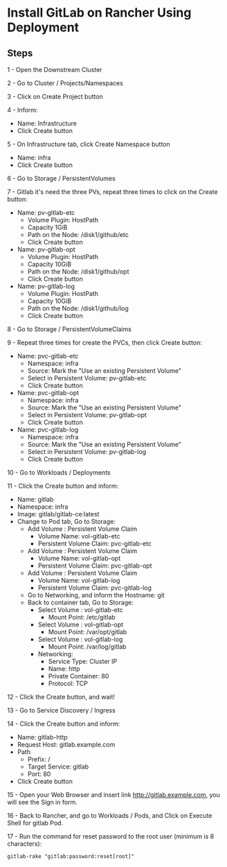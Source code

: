 # Install GitLab on Rancher Using Deployment

## Steps

1 - Open the Downstream Cluster

2 - Go to Cluster / Projects/Namespaces

3 - Click on Create Project button

4 - Inform:
  - Name: Infrastructure
  - Click Create button

5 - On Infrastructure tab, click Create Namespace button
  - Name: infra
  - Click Create button

6 - Go to Storage / PersistentVolumes

7 - Gitlab it's need the three PVs, repeat three times to click on the Create button:
  - Name: pv-gitlab-etc
    - Volume Plugin: HostPath
    - Capacity 1GiB
    - Path on the Node: /disk1/github/etc
    - Click Create button
  - Name: pv-gitlab-opt
    - Volume Plugin: HostPath
    - Capacity 10GiB
    - Path on the Node: /disk1/github/opt
    - Click Create button
  - Name: pv-gitlab-log
    - Volume Plugin: HostPath
    - Capacity 10GiB
    - Path on the Node: /disk1/github/log
    - Click Create button

8 - Go to Storage / PersistentVolumeClaims

9 - Repeat three times for create the PVCs, then click Create button:
  - Name: pvc-gitlab-etc
    - Namespace: infra
    - Source: Mark the "Use an existing Persistent Volume"
    - Select in Persistent Volume: pv-gitlab-etc
    - Click Create button
  - Name: pvc-gitlab-opt
    - Namespace: infra
    - Source: Mark the "Use an existing Persistent Volume"
    - Select in Persistent Volume: pv-gitlab-opt
    - Click Create button
  - Name: pvc-gitlab-log
    - Namespace: infra
    - Source: Mark the "Use an existing Persistent Volume"
    - Select in Persistent Volume: pv-gitlab-log
    - Click Create button

10 - Go to Workloads / Deployments

11 - Click the Create button and inform:
   - Name: gitlab
   - Namespace: infra
   - Image: gitlab/gitlab-ce:latest
   - Change to Pod tab, Go to Storage:
     - Add Volume : Persistent Volume Claim
       - Volume Name: vol-gitlab-etc
       - Persistent Volume Claim: pvc-gitlab-etc
     - Add Volume : Persistent Volume Claim
       - Volume Name: vol-gitlab-opt
       - Persistent Volume Claim: pvc-gitlab-opt
     - Add Volume : Persistent Volume Claim
       - Volume Name: vol-gitlab-log
       - Persistent Volume Claim: pvc-gitlab-log
     - Go to Networking, and inform the Hostname: git
     - Back to container tab, Go to Storage:
       - Select Volume : vol-gitlab-etc
         - Mount Point: /etc/gitlab
       - Select Volume : vol-gitlab-opt
         - Mount Point: /var/opt/gitlab
       - Select Volume : vol-gitlab-log
         - Mount Point: /var/log/gitlab
       - Networking:
         - Service Type: Cluster IP
         - Name: http
         - Private Container: 80
         - Protocol: TCP

12 - Click the Create button, and wait!

13 - Go to Service Discovery / Ingress

14 - Click the Create button and inform:
   - Name: gitlab-http
   - Request Host: gitlab.example.com
   - Path
     -  Prefix: /
     -  Target Service: gitlab
     -  Port: 80
   - Click Create button

15 - Open your Web Browser and insert link http://gitlab.example.com, you will see the Sign in form.

16 - Back to Rancher, and go to Workloads / Pods, and Click on Execute Shell for gitlab Pod.

17 - Run the command for reset password to the root user (minimum is 8 characters):
```
gitlab-rake "gitlab:password:reset[root]"
```
